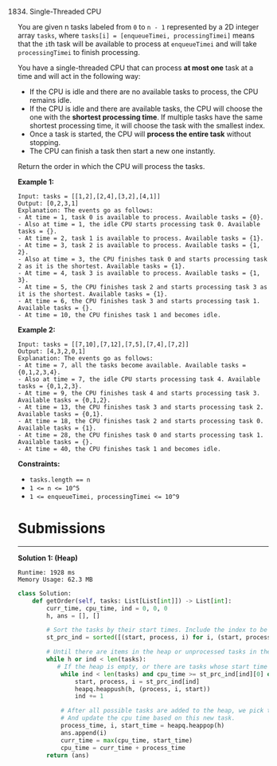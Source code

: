 1834. Single-Threaded CPU

You are given n​​​​​​ tasks labeled from `0` to `n - 1` represented by a 2D integer array `tasks`, where `tasks[i] = [enqueueTimei, processingTimei]` means that the `i`th task will be available to process at `enqueueTimei` and will take `processingTimei` to finish processing.

You have a single-threaded CPU that can process **at most one** task at a time and will act in the following way:

* If the CPU is idle and there are no available tasks to process, the CPU remains idle.
* If the CPU is idle and there are available tasks, the CPU will choose the one with the **shortest processing time**. If multiple tasks have the same shortest processing time, it will choose the task with the smallest index.
* Once a task is started, the CPU will **process the entire task** without stopping.
* The CPU can finish a task then start a new one instantly.

Return the order in which the CPU will process the tasks.

 

**Example 1:**
```
Input: tasks = [[1,2],[2,4],[3,2],[4,1]]
Output: [0,2,3,1]
Explanation: The events go as follows: 
- At time = 1, task 0 is available to process. Available tasks = {0}.
- Also at time = 1, the idle CPU starts processing task 0. Available tasks = {}.
- At time = 2, task 1 is available to process. Available tasks = {1}.
- At time = 3, task 2 is available to process. Available tasks = {1, 2}.
- Also at time = 3, the CPU finishes task 0 and starts processing task 2 as it is the shortest. Available tasks = {1}.
- At time = 4, task 3 is available to process. Available tasks = {1, 3}.
- At time = 5, the CPU finishes task 2 and starts processing task 3 as it is the shortest. Available tasks = {1}.
- At time = 6, the CPU finishes task 3 and starts processing task 1. Available tasks = {}.
- At time = 10, the CPU finishes task 1 and becomes idle.
```

**Example 2:**
```
Input: tasks = [[7,10],[7,12],[7,5],[7,4],[7,2]]
Output: [4,3,2,0,1]
Explanation: The events go as follows:
- At time = 7, all the tasks become available. Available tasks = {0,1,2,3,4}.
- Also at time = 7, the idle CPU starts processing task 4. Available tasks = {0,1,2,3}.
- At time = 9, the CPU finishes task 4 and starts processing task 3. Available tasks = {0,1,2}.
- At time = 13, the CPU finishes task 3 and starts processing task 2. Available tasks = {0,1}.
- At time = 18, the CPU finishes task 2 and starts processing task 0. Available tasks = {1}.
- At time = 28, the CPU finishes task 0 and starts processing task 1. Available tasks = {}.
- At time = 40, the CPU finishes task 1 and becomes idle.
```

**Constraints:**

* `tasks.length == n`
* `1 <= n <= 10^5`
* `1 <= enqueueTimei, processingTimei <= 10^9`

# Submissions
---
**Solution 1: (Heap)**
```
Runtime: 1928 ms
Memory Usage: 62.3 MB
```
```python
class Solution:
    def getOrder(self, tasks: List[List[int]]) -> List[int]:
        curr_time, cpu_time, ind = 0, 0, 0
        h, ans = [], []

        # Sort the tasks by their start times. Include the index to be able to retrieve it later.
        st_prc_ind = sorted([(start, process, i) for i, (start, process) in enumerate(tasks)])

        # Until there are items in the heap or unprocessed tasks in the input, we iterate.
        while h or ind < len(tasks): 
           # If the heap is empty, or there are tasks whose start time is before the current cpu time, add them to the heap.
            while ind < len(tasks) and cpu_time >= st_prc_ind[ind][0] or not h:
                start, process, i = st_prc_ind[ind]
                heapq.heappush(h, (process, i, start))
                ind += 1

            # After all possible tasks are added to the heap, we pick the one with the smallest process time and add its index to the output list.
            # And update the cpu time based on this new task.
            process_time, i, start_time = heapq.heappop(h)                
            ans.append(i)
            curr_time = max(cpu_time, start_time)
            cpu_time = curr_time + process_time
        return (ans)
            
```